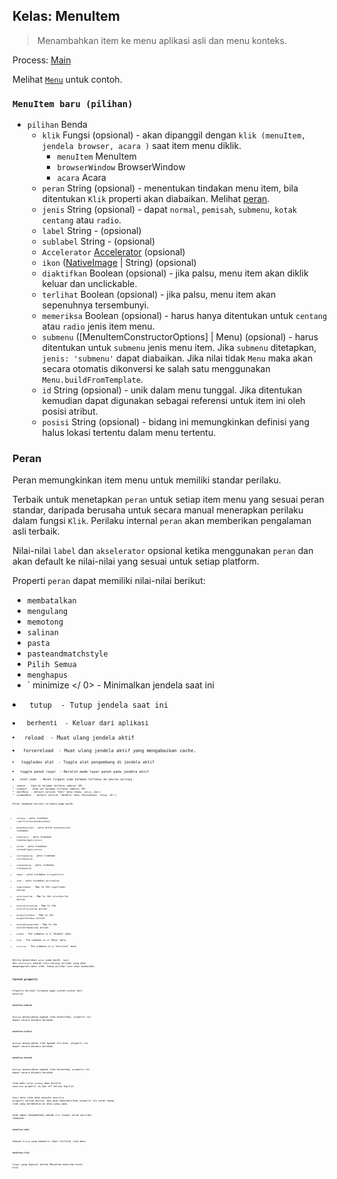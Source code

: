 ## Kelas: MenuItem

> Menambahkan item ke menu aplikasi asli dan menu konteks.

Process: [Main](../glossary.md#main-process)

Melihat [`Menu`](menu.md) untuk contoh.

### `MenuItem baru (pilihan)`

* `pilihan` Benda 
  * `klik` Fungsi (opsional) - akan dipanggil dengan `klik (menuItem, jendela browser, acara )` saat item menu diklik. 
    * `menuItem` MenuItem
    * `browserWindow` BrowserWindow
    * `acara` Acara
  * `peran` String (opsional) - menentukan tindakan menu item, bila ditentukan `Klik` properti akan diabaikan. Melihat [peran](#roles).
  * `jenis` String (opsional) - dapat `normal`, `pemisah`, `submenu`, `kotak centang` atau `radio`.
  * `label` String - (opsional)
  * `sublabel` String - (opsional)
  * `Accelerator` [Accelerator](accelerator.md) (opsional)
  * `ikon` ([NativeImage](native-image.md) | String) (opsional)
  * `diaktifkan` Boolean (opsional) - jika palsu, menu item akan diklik keluar dan unclickable.
  * `terlihat` Boolean (opsional) - jika palsu, menu item akan sepenuhnya tersembunyi.
  * `memeriksa` Boolean (opsional) - harus hanya ditentukan untuk `centang` atau `radio` jenis item menu.
  * `submenu` ([MenuItemConstructorOptions] | Menu) (opsional) - harus ditentukan untuk `submenu` jenis menu item. Jika `submenu` ditetapkan, `jenis: 'submenu'` dapat diabaikan. Jika nilai tidak `Menu` maka akan secara otomatis dikonversi ke salah satu menggunakan `Menu.buildFromTemplate`.
  * `id` String (opsional) - unik dalam menu tunggal. Jika ditentukan kemudian dapat digunakan sebagai referensi untuk item ini oleh posisi atribut.
  * `posisi` String (opsional) - bidang ini memungkinkan definisi yang halus lokasi tertentu dalam menu tertentu.

### Peran

Peran memungkinkan item menu untuk memiliki standar perilaku.

Terbaik untuk menetapkan `peran` untuk setiap item menu yang sesuai peran standar, daripada berusaha untuk secara manual menerapkan perilaku dalam fungsi `Klik`. Perilaku internal `peran` akan memberikan pengalaman asli terbaik.

Nilai-nilai `label` dan `akselerator` opsional ketika menggunakan `peran` dan akan default ke nilai-nilai yang sesuai untuk setiap platform.

Properti `peran` dapat memiliki nilai-nilai berikut:

* `membatalkan`
* `mengulang`
* `memotong`
* `salinan`
* `pasta`
* `pasteandmatchstyle`
* `Pilih Semua`
* `menghapus`
* ` minimize </ 0> - Minimalkan jendela saat ini</li>
<li><code> tutup </ 0> - Tutup jendela saat ini</li>
<li><code> berhenti </ 0> - Keluar dari aplikasi</li>
<li><code> reload </ 0> - Muat ulang jendela aktif</li>
<li><code> forcereload </ 0> - Muat ulang jendela aktif yang mengabaikan cache.</li>
<li><code> toggledev alat </ 0> - Toggle alat pengembang di jendela aktif</li>
<li><code> toggle penuh layar </ 0> - Beralih mode layar penuh pada jendela aktif</li>
<li><code> reset zoom </ 0> - Reset tingkat zoom halaman terfokus ke ukuran aslinya</li>
<li><code>zoomin` - Zoom di halaman terfokus sebesar 10%
* `zoomout` - Zoom out halaman terfokus sebesar 10%
* `editMenu` - default seluruh "Edit" menu (Undo, salin, dsb.)
* `windowMenu` - default seluruh "Jendela" menu (Minimalkan, tutup, dll.)

Peran tambahan berikut tersedia pada macOS:

* `tentang` - peta tindakan `orderFrontStandardAboutPanel`
* `menyembunyikan` - peta untuk `menyembunyikan` tindakan
* `hideothers` - peta tindakan `hideOtherApplications`
* `unhide` - peta tindakan `unhideAllApplications`
* `startspeaking` - peta tindakan `startSpeaking`
* `stopspeaking` - peta tindakan `stopSpeaking`
* `depan` - peta tindakan `arrangeInFront`
* `zoom` - peta tindakan `performZoom`
* `toggletabbar` - Map to the `toggleTabBar` action
* `selectnexttab` - Map to the `selectNextTab` action
* `selectprevioustab` - Map to the `selectPreviousTab` action
* `mergeallwindows` - Map to the `mergeAllWindows` action
* `movetabtonewwindow` - Map to the `moveTabToNewWindow` action
* `window` - The submenu is a "Window" menu
* `help` - The submenu is a "Help" menu
* `services` - The submenu is a "Services" menu

Ketika menentukan `peran` pada macOS, `label` dan `akselerator` adalah satu-satunya pilihan yang akan mempengaruhi menu item. Semua pilihan lain akan diabaikan.

### Contoh properti

Properti berikut tersedia pada contoh-contoh dari `MenuItem`:

#### `menuItem.enabled`

`Boolean` menunjukkan apakah item diaktifkan, properti ini dapat secara dinamis berubah.

#### `menuItem.visible`

`Boolean` menunjukkan item Apakah terlihat, properti ini dapat secara dinamis berubah.

#### `menuItem.checked`

`Boolean` menunjukkan apakah item dicentang, properti ini dapat secara dinamis berubah.

Item menu `kotak centang` akan beralih `memeriksa` properti on dan off ketika dipilih.

`Radio` menu item akan menyala `memeriksa` properti ketika diklik, dan akan menonaktifkan properti itu untuk semua item yang berdekatan di menu yang sama.

Anda dapat menambahkan sebuah `klik` fungsi untuk perilaku tambahan.

#### `menuItem.label`

Sebuah `String` yang mewakili label terlihat item menu

#### `menuItem.click`

`Fungsi` yang dipecat ketika MenuItem menerima event klik